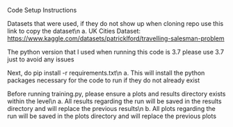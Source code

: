Code Setup Instructions

Datasets that were used, if they do not show up when cloning repo use this link to copy the dataset\n
  a. UK Cities Dataset: https://www.kaggle.com/datasets/patricklford/travelling-salesman-problem

The python version that I used when running this code is 3.7 please use 3.7 just to avoid any issues

Next, do pip install -r requirements.txt\n
  a. This will install the python packages necessary for the code to run if they do not already exist

Before running training.py, please ensure a plots and results directory exists within the level\n
  a. All results regarding the run will be saved in the results directory and will replace the previous results\n
  b. All plots regarding the run will be saved in the plots directory and will replace the previous plots
